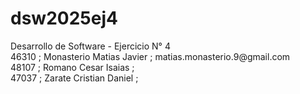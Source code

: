<h1>dsw2025ej4</h1>
Desarrollo de Software - Ejercicio N° 4<br>
46310 ; Monasterio Matias Javier ; matias.monasterio.9@gmail.com<br>
48107 ; Romano Cesar Isaias ;  <br>
47037 ; Zarate Cristian Daniel ; 
